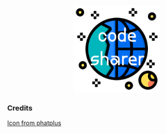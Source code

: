 <p align ="center"><img alt="code sharer" src="assets/top.png" width="200"></p>

### Credits

[Icon from phatplus](https://www.flaticon.com/authors/phatplus)
